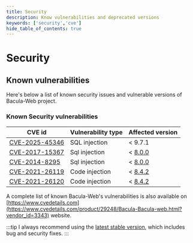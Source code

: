```yaml
---
title: Security
description: Know vulnerabilities and deprecated versions
keywords: ['security','cve']
hide_table_of_contents: true
---
```


# Security

## Known vulnerabilities

Here's below a list of known security issues and vulnerable versions of Bacula-Web project.

### Known Security vulnerabilities

| CVE id                                                            | Vulnerability type | Affected version                                                         |
|-------------------------------------------------------------------|--------------------|--------------------------------------------------------------------------|
| [CVE-2025-45346](https://nvd.nist.gov/vuln/detail/CVE-2025-45346) | SQL injection      | < 9.7.1                                                                  |
| [CVE-2017-15367](https://www.cvedetails.com/cve/CVE-2017-15367/)  | Sql injection      | < [8.0.0](https://github.com/bacula-web/bacula-web/releases/tag/v8.0.0)  |
| [CVE-2014-8295](https://www.cvedetails.com/cve/CVE-2014-8295/)    | Sql injection      | < [8.0.0](https://github.com/bacula-web/bacula-web/releases/tag/v8.0.0) |
| [CVE-2021-26119](https://www.cvedetails.com/cve/CVE-2021-26119/)  | Code injection     | < [8.4.2](https://github.com/bacula-web/bacula-web/releases/tag/v8.4.2)  |
| [CVE-2021-26120](https://www.cvedetails.com/cve/CVE-2021-26120/)  | Code injection     | < [8.4.2](https://github.com/bacula-web/bacula-web/releases/tag/v8.4.2)  |

A complete list of known Bacula-Web's vulnerabilities is also available on [https://www.cvedetails.com](https://www.cvedetails.com/product/29248/Bacula-Bacula-web.html?vendor_id=3343) website.

:::tip
I always recommend using the [latest stable version](https://github.com/bacula-web/bacula-web/releases), which includes bug and security fixes.
:::
